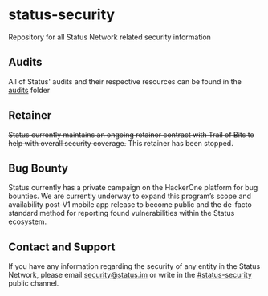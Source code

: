 # status-security
Repository for all Status Network related security information

## Audits
All of Status' audits and their respective resources can be found in the [audits](./audits) folder

## Retainer
~~Status currently maintains an ongoing retainer contract with Trail of Bits to help with overall security coverage.~~
This retainer has been stopped.

## Bug Bounty
Status currently has a private campaign on the HackerOne platform for bug bounties. We are currently underway to expand this program’s scope and availability post-V1 mobile app release to become public and the de-facto standard method for reporting found vulnerabilities within the Status ecosystem. 

## Contact and Support
If you have any information regarding the security of any entity in the Status Network, please email security@status.im or write in the [#status-security](https://get.status.im/chat/public/status-security) public channel.
